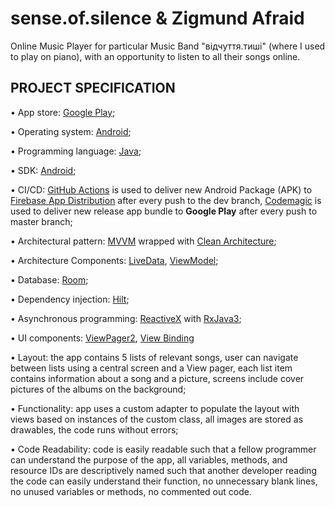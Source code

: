 # sense.of.silence & Zigmund Afraid

Online Music Player for particular Music Band "відчуття.тиші"  (where I used to play on piano), with an opportunity to listen to all their songs online.

## PROJECT SPECIFICATION

• App store: [Google Play](https://play.google.com/store/apps/details?id=com.music.android.sensilence);

• Operating system: [Android](https://www.android.com/);

• Programming language: [Java](https://www.oracle.com/java/);

• SDK: [Android](https://developer.android.com/studio/intro);

• CI/CD: [GitHub Actions](https://docs.github.com/en/actions) is used to deliver new Android Package (APK) to [Firebase App Distribution](https://firebase.google.com/docs/app-distribution) after every push to the dev branch,
[Codemagic](https://codemagic.io/start/) is used to deliver new release app bundle to **Google Play** after every push to master branch;

• Architectural pattern: [MVVM](https://en.wikipedia.org/wiki/Model%E2%80%93view%E2%80%93viewmodel) wrapped with [Clean Architecture](https://blog.cleancoder.com/uncle-bob/2012/08/13/the-clean-architecture.html);

• Architecture Components: [LiveData](https://developer.android.com/topic/libraries/architecture/livedata),
[ViewModel](https://developer.android.com/topic/libraries/architecture/viewmodel);

• Database: [Room](https://developer.android.com/training/data-storage/room);

• Dependency injection: [Hilt](https://developer.android.com/training/dependency-injection/hilt-android);

• Asynchronous programming: [ReactiveX](http://reactivex.io/) with [RxJava3](https://github.com/ReactiveX/RxJava);

• UI components: [ViewPager2](https://developer.android.com/jetpack/androidx/releases/viewpager2),
[View Binding](https://developer.android.com/topic/libraries/view-binding)

• Layout: the app contains 5 lists of relevant songs, user can navigate between lists using a central screen and a View pager,
 each list item contains information about a song and a picture, screens include cover pictures of the albums on the background;

• Functionality: app uses a custom adapter to populate the layout with views based on instances of the custom class,
 all images are stored as drawables, the code runs without errors;

• Code Readability: code is easily readable such that a fellow programmer can understand the purpose of the app,
all variables, methods, and resource IDs are descriptively named such that another developer reading the code can easily understand their function,
no unnecessary blank lines, no unused variables or methods, no commented out code.
